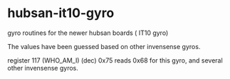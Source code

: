 # hubsan-it10-gyro
gyro routines for the newer hubsan boards ( IT10 gyro)

The values have been guessed based on other invensense gyros.

register 117 (WHO_AM_I) (dec) 0x75 reads 0x68 for this gyro, and several other invensense gyros.
